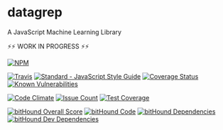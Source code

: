 # datagrep

A JavaScript Machine Learning Library

&#x26A1;&#x26A1; WORK IN PROGRESS &#x26A1;&#x26A1;

[![NPM](https://nodei.co/npm/datagrep.png?downloads=true&downloadRank=true&stars=true)](https://nodei.co/npm/datagrep/)

[![Travis](https://travis-ci.org/mjschock/datagrep.svg)](https://travis-ci.org/mjschock/datagrep)
[![Standard - JavaScript Style Guide](https://img.shields.io/badge/code%20style-standard-brightgreen.svg)](http://standardjs.com/)
[![Coverage Status](https://coveralls.io/repos/github/mjschock/datagrep/badge.svg?branch=master)](https://coveralls.io/github/mjschock/datagrep?branch=master)
[![Known Vulnerabilities](https://snyk.io/test/github/mjschock/datagrep/badge.svg)](https://snyk.io/test/github/mjschock/datagrep)

[![Code Climate](https://codeclimate.com/github/mjschock/datagrep/badges/gpa.svg)](https://codeclimate.com/github/mjschock/datagrep)
[![Issue Count](https://codeclimate.com/github/mjschock/datagrep/badges/issue_count.svg)](https://codeclimate.com/github/mjschock/datagrep)
[![Test Coverage](https://codeclimate.com/github/mjschock/datagrep/badges/coverage.svg)](https://codeclimate.com/github/mjschock/datagrep/coverage)

[![bitHound Overall Score](https://www.bithound.io/github/mjschock/datagrep/badges/score.svg)](https://www.bithound.io/github/mjschock/datagrep)
[![bitHound Code](https://www.bithound.io/github/mjschock/datagrep/badges/code.svg)](https://www.bithound.io/github/mjschock/datagrep)
[![bitHound Dependencies](https://www.bithound.io/github/mjschock/datagrep/badges/dependencies.svg)](https://www.bithound.io/github/mjschock/datagrep/master/dependencies/npm)
[![bitHound Dev Dependencies](https://www.bithound.io/github/mjschock/datagrep/badges/devDependencies.svg)](https://www.bithound.io/github/mjschock/datagrep/master/dependencies/npm)